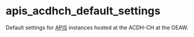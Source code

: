# apis_acdhch_default_settings

Default settings for [APIS](https://github.com/acdh-oeaw/apis-core-rdf/) instances hosted at the ACDH-CH at the OEAW.
